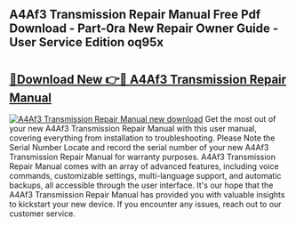 ## A4Af3 Transmission Repair Manual Free Pdf Download - Part-0ra New Repair Owner Guide - User Service Edition oq95x

# <h2><a href="http://bc3964.oget.top/?id=A4Af3+Transmission+Repair+Manual">🔗Download New 👉🔴 A4Af3 Transmission Repair Manual</a></h2>

[![A4Af3 Transmission Repair Manual new download](https://i.imgur.com/5g1atiW.png)](http://bc3964.oget.top/?id=A4Af3+Transmission+Repair+Manual)
Get the most out of your new A4Af3 Transmission Repair Manual with this user manual, covering everything from installation to troubleshooting. Please Note the Serial Number Locate and record the serial number of your new A4Af3 Transmission Repair Manual for warranty purposes. A4Af3 Transmission Repair Manual comes with an array of advanced features, including voice commands, customizable settings, multi-language support, and automatic backups, all accessible through the user interface. It's our hope that the A4Af3 Transmission Repair Manual has provided you with valuable insights to kickstart your new device. If you encounter any issues, reach out to our customer service.
